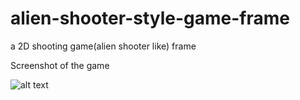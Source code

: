 # alien-shooter-style-game-frame
a 2D shooting game(alien shooter like) frame

Screenshot of the game

![alt text](https://github.com/T1n9/alien-shooter-style-game-frame/tree/master/src/resource/game.png)


<!-- ![alt text](https://github.com/T1n9/updater/blob/master/resources/Screenshot1.png) -->

